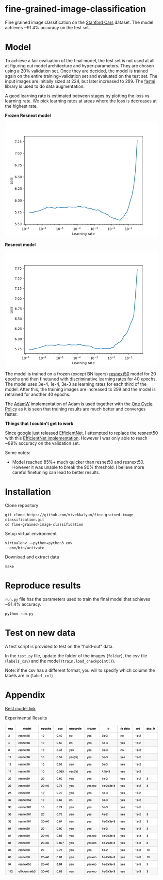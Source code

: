 # fine-grained-image-classification

Fine grained image classification on the [Stanford Cars](http://ai.stanford.edu/~jkrause/cars/car_dataset.html) dataset. The model achieves ~91.4% accuracy on the test set.

# Model

To achieve a fair evaluation of the final model, the test set is not used at all at figuring out model architecture and hyper-parameters. They are chosen using a 20% validation set. Once they are decided, the model is trained again on the entire training+validation set and evaluated on the test set. The input images are initially sized at 224, but later increased to 299. The [fastai](https://github.com/fastai/fastai) library is used to do data augmentation.

A good learning rate is estimated between stages by plotting the loss vs learning rate. We pick learning rates at areas where the loss is decreases at the highest rate.

**Frozen Resnext model**

![Frozen loss plot](loss_plot_frozen.png)

**Resnext model**

![Unfrozen loss plot](loss_plot_unfrozen.png)

The model is trained on a frozen (except BN layers) [resnext50](https://arxiv.org/abs/1611.05431) model for 20 epochs and then finetuned with discriminative learning rates for 40 epochs. The model uses 3e-4, 1e-4, 3e-3 as learning rates for each third of the model. After this, the training images are increased to 299 and the model is retrained for another 40 epochs.

The [AdamW](https://arxiv.org/abs/1711.05101) implementation of Adam is used together with the [One Cycle Policy](https://arxiv.org/abs/1803.09820) as it is seen that training results are much better and converges faster.

**Things that I couldn't get to work**

Since google just released [EfficientNet](https://ai.googleblog.com/2019/05/efficientnet-improving-accuracy-and.html), I attempted to replace the resnext50 with this [EfficientNet implementation](https://github.com/lukemelas/EfficientNet-PyTorch). However I was only able to reach ~89% accuracy on the validation set. 

Some notes:

* Model reached 85%+ much quicker than resnet50 and resnext50. However it was unable to break the 90% threshold. I believe more careful finetuning can lead to better results.


# Installation

Clone repository

```
git clone https://github.com/vivekkalyan/fine-grained-image-classification.git
cd fine-grained-image-classification
```

Setup virtual environment

```
virtualenv -—python=python3 env
. env/bin/activate
```

Download and extract data

```
make
```

# Reproduce results

`run.py` file has the parameters used to train the final model that achieves ~91.4% accuracy.

```
python run.py
```

# Test on new data

A test script is provided to test on the "hold-out" data.

In the `test.py` file, update the folder of the images (`folder`), the csv file (`labels_csv`) and the model (`train.load_checkpoint()`).

Note: if the csv has a different format, you will to specify which column the labels are in (`label_col`)

# Appendix

[Best model link](https://www.dropbox.com/s/cj0nrisj5m7jpy9/best_model?dl=0)

Experimental Results

![](exp-results.png)
